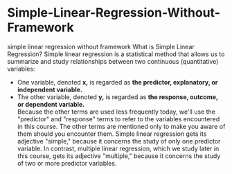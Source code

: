 # Simple-Linear-Regression-Without-Framework
simple linear regression without framework
What is Simple Linear Regression?
Simple linear regression is a statistical method that allows us to summarize and study relationships between two continuous (quantitative) variables:
  * One variable, denoted **x,** is regarded as **the predictor, explanatory, or independent variable.** 
  * The other variable, denoted **y,** is regarded as **the response, outcome, or dependent variable.** <br>
Because the other terms are used less frequently today, we'll use the "predictor" and "response" terms to refer to the variables encountered in this course. The other terms are mentioned only to make you aware of them should you encounter them. Simple linear regression gets its adjective "simple," because it concerns the study of only one predictor variable. In contrast, multiple linear regression, which we study later in this course, gets its adjective "multiple," because it concerns the study of two or more predictor variables.
